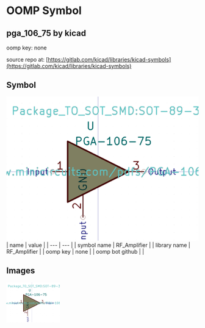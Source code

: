 # OOMP Symbol  
## pga_106_75  by kicad  
  
oomp key: none  
  
source repo at: [https://gitlab.com/kicad/libraries/kicad-symbols](https://gitlab.com/kicad/libraries/kicad-symbols)  
## Symbol  
  
[![working.png](working_600.png)](working.png)  
| name | value | 
| --- | --- | 
| symbol name | RF_Amplifier | 
| library name | RF_Amplifier | 
| oomp key | none | 
| oomp bot github |  | 
## Images  
  
[![working.png](working_140.png)](working.png)  
